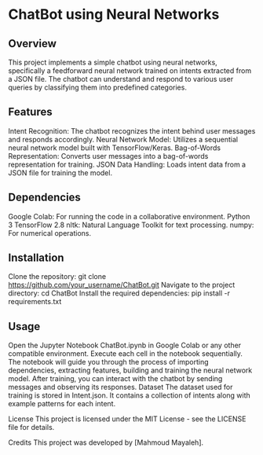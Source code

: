 # ChatBot using Neural Networks
## Overview
This project implements a simple chatbot using neural networks, specifically a feedforward neural network trained on intents extracted from a JSON file. The chatbot can understand and respond to various user queries by classifying them into predefined categories.

## Features
Intent Recognition: The chatbot recognizes the intent behind user messages and responds accordingly.
Neural Network Model: Utilizes a sequential neural network model built with TensorFlow/Keras.
Bag-of-Words Representation: Converts user messages into a bag-of-words representation for training.
JSON Data Handling: Loads intent data from a JSON file for training the model.

## Dependencies
Google Colab: For running the code in a collaborative environment.
Python 3
TensorFlow 2.8
nltk: Natural Language Toolkit for text processing.
numpy: For numerical operations.

## Installation
Clone the repository: git clone https://github.com/your_username/ChatBot.git
Navigate to the project directory: cd ChatBot
Install the required dependencies: pip install -r requirements.txt

## Usage
Open the Jupyter Notebook ChatBot.ipynb in Google Colab or any other compatible environment.
Execute each cell in the notebook sequentially.
The notebook will guide you through the process of importing dependencies, extracting features, building and training the neural network model.
After training, you can interact with the chatbot by sending messages and observing its responses.
Dataset
The dataset used for training is stored in Intent.json. It contains a collection of intents along with example patterns for each intent.

License
This project is licensed under the MIT License - see the LICENSE file for details.

Credits
This project was developed by [Mahmoud Mayaleh].
